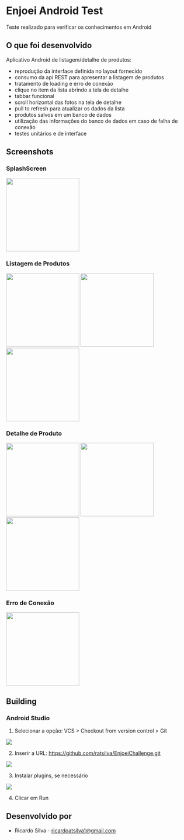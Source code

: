 # Enjoei Android Test

Teste realizado para verificar os conhecimentos em Android

## O que foi desenvolvido

Aplicativo Android de listagem/detalhe de produtos:

 * reprodução da interface definida no layout fornecido
 * consumo da api REST para apresentar a listagem de produtos
 * tratamento de loading e erro de conexão
 * clique no item da lista abrindo a tela de detalhe
 * tabbar funcional
 * scroll horizontal das fotos na tela de detalhe
 * pull to refresh para atualizar os dados da lista
 * produtos salvos em um banco de dados
 * utilização das informações do banco de dados em caso de falha de conexão
 * testes unitários e de interface

## Screenshots

### SplashScreen
<img src="screenshots/splash.png" width="200">


### Listagem de Produtos
<img src="screenshots/listagem1.png" width="200">  <img src="screenshots/listagem3.png" width="200">  <img src="screenshots/listagem2.png" width="200">

### Detalhe de Produto
<img src="screenshots/detalhe_foto1.png" width="200">  <img src="screenshots/detalhe_foto2.png" width="200">  <img src="screenshots/detalhe_foto3.png" width="200">

### Erro de Conexão
<img src="screenshots/erro_conexao.png" width="200">

## Building

### Android Studio

1. Selecionar a opção: VCS > Checkout from version control > Git

<img src="screenshots/android_git_1.png">

2. Inserir a URL: <https://github.com/ratsilva/EnjoeiChallenge.git>

<img src="screenshots/android_git_2.png">

3. Instalar plugins, se necessário

<img src="screenshots/android_git_3.png">

4. Clicar em Run

## Desenvolvido por

 * Ricardo Silva - <ricardoatsilva1@gmail.com>